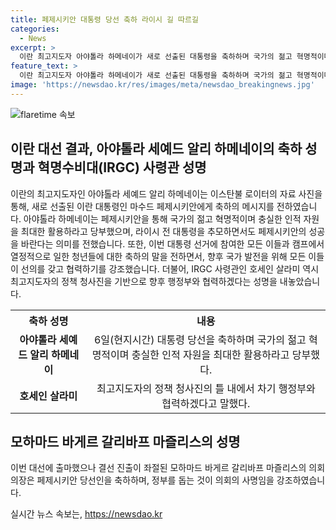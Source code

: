 ```yaml
---
title: 페제시키안 대통령 당선 축하 라이시 길 따르길
categories:
  - News
excerpt: >
  이란 최고지도자 아야톨라 하메네이가 새로 선출된 대통령을 축하하며 국가의 젊고 혁명적이며 충실한 인적 자원을 활용하라고 당부했다. 또한, 선거 과정에 참여한 모든 사람과 열정적인 청년들에게 축하를 전하면서, 협력과 동지애를 강조했다. IRGC 사령관과 의회 의장 역시 이에 동의하며, 틀 내에서 차기 행정부와 협력하겠다고 밝혔다.
feature_text: >
  이란 최고지도자 아야톨라 하메네이가 새로 선출된 대통령을 축하하며 국가의 젊고 혁명적이며 충실한 인적 자원을 활용하라고 당부했다. 또한, 선거 과정에 참여한 모든 사람과 열정적인 청년들에게 축하를 전하면서, 협력과 동지애를 강조했다. IRGC 사령관과 의회 의장 역시 이에 동의하며, 틀 내에서 차기 행정부와 협력하겠다고 밝혔다.
image: 'https://newsdao.kr/res/images/meta/newsdao_breakingnews.jpg'
---
```


<p><img src="https://newsdao.kr/res/images/meta/newsdao_breakingnews.jpg" alt="flaretime 속보" /></p>

<h2 data-ke-size="size26">이란 대선 결과, 아야톨라 세예드 알리 하메네이의 축하 성명과 혁명수비대(IRGC) 사령관 성명</h2>

<p data-ke-size="size16">이란의 최고지도자인 아야톨라 세예드 알리 하메네이는 이스탄불 로이터의 자료 사진을 통해, 새로 선출된 이란 대통령인 마수드 페제시키안에게 축하의 메시지를 전하였습니다. 아야톨라 하메네이는 페제시키안을 통해 국가의 젊고 혁명적이며 충실한 인적 자원을 최대한 활용하라고 당부했으며, 라이시 전 대통령을 추모하면서도 페제시키안의 성공을 바란다는 의미를 전했습니다. 또한, 이번 대통령 선거에 참여한 모든 이들과 캠프에서 열정적으로 일한 청년들에 대한 축하의 말을 전하면서, 향후 국가 발전을 위해 모든 이들이 선의를 갖고 협력하기를 강조했습니다. 더불어, IRGC 사령관인 호세인 살라미 역시 최고지도자의 정책 청사진을 기반으로 향후 행정부와 협력하겠다는 성명을 내놓았습니다. </p>

<table>
  <tr>
    <th>축하 성명</th>
    <th>내용</th>
  </tr>
  <tr>
    <td style="text-align: center; height: 17px;"><b>아야톨라 세예드 알리 하메네이</b></td>
    <td style="text-align: center; height: 17px;">6일(현지시간) 대통령 당선을 축하하며 국가의 젊고 혁명적이며 충실한 인적 자원을 최대한 활용하라고 당부했다.</td>
  </tr>
  <tr>
    <td style="text-align: center; height: 17px;"><b>호세인 살라미</b></td>
    <td style="text-align: center; height: 17px;">최고지도자의 정책 청사진의 틀 내에서 차기 행정부와 협력하겠다고 말했다.</td>
  </tr>
</table>

<p data-ke-size="size16"></p>

<h2 data-ke-size="size26">모하마드 바게르 갈리바프 마즐리스의 성명</h2>

<p data-ke-size="size16">이번 대선에 출마했으나 결선 진출이 좌절된 모하마드 바게르 갈리바프 마즐리스의 의회 의장은 페제시키안 당선인을 축하하며, 정부를 돕는 것이 의회의 사명임을 강조하였습니다.</p>
실시간 뉴스 속보는, <a href="https://newsdao.kr" rel="dofollow">https://newsdao.kr</a>


